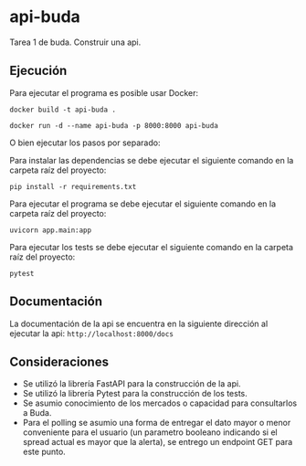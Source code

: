 # api-buda
Tarea 1 de buda. Construir una api.

## Ejecución

Para ejecutar el programa es posible usar Docker:

```docker build -t api-buda .```

```docker run -d --name api-buda -p 8000:8000 api-buda```

O bien ejecutar los pasos por separado:

Para instalar las dependencias se debe ejecutar el siguiente comando en la carpeta raíz del proyecto:

```pip install -r requirements.txt```

Para ejecutar el programa se debe ejecutar el siguiente comando en la carpeta raíz del proyecto:

```uvicorn app.main:app```

Para ejecutar los tests se debe ejecutar el siguiente comando en la carpeta raíz del proyecto:

```pytest```

## Documentación
La documentación de la api se encuentra en la siguiente dirección al ejecutar la api:
```http://localhost:8000/docs```

## Consideraciones
- Se utilizó la librería FastAPI para la construcción de la api.
- Se utilizó la librería Pytest para la construcción de los tests.
- Se asumio conocimiento de los mercados o capacidad para consultarlos a Buda.
- Para el polling se asumio una forma de entregar el dato mayor o menor conveniente para el usuario (un parametro booleano indicando si el spread actual es mayor que la alerta), se entrego un endpoint GET para este punto.